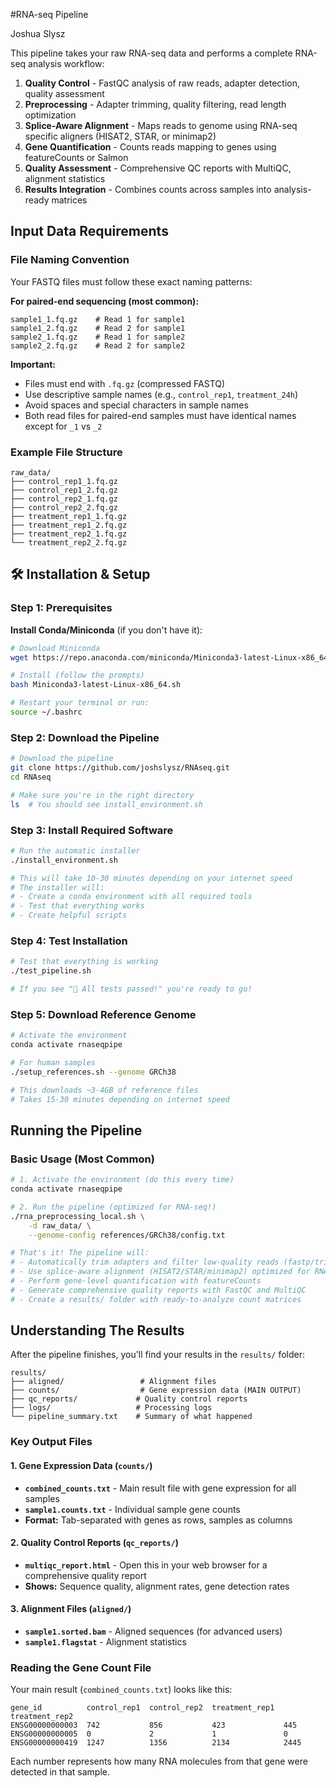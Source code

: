 #RNA-seq Pipeline

Joshua Slysz

This pipeline takes your raw RNA-seq data and performs a complete RNA-seq analysis workflow:
1. **Quality Control** - FastQC analysis of raw reads, adapter detection, quality assessment
2. **Preprocessing** - Adapter trimming, quality filtering, read length optimization
3. **Splice-Aware Alignment** - Maps reads to genome using RNA-seq specific aligners (HISAT2, STAR, or minimap2)
4. **Gene Quantification** - Counts reads mapping to genes using featureCounts or Salmon
5. **Quality Assessment** - Comprehensive QC reports with MultiQC, alignment statistics
6. **Results Integration** - Combines counts across samples into analysis-ready matrices


## Input Data Requirements

### File Naming Convention

Your FASTQ files must follow these exact naming patterns:

**For paired-end sequencing (most common):**
```
sample1_1.fq.gz    # Read 1 for sample1
sample1_2.fq.gz    # Read 2 for sample1
sample2_1.fq.gz    # Read 1 for sample2
sample2_2.fq.gz    # Read 2 for sample2
```

**Important:**
- Files must end with `.fq.gz` (compressed FASTQ)
- Use descriptive sample names (e.g., `control_rep1`, `treatment_24h`)
- Avoid spaces and special characters in sample names
- Both read files for paired-end samples must have identical names except for `_1` vs `_2`

### Example File Structure
```
raw_data/
├── control_rep1_1.fq.gz
├── control_rep1_2.fq.gz
├── control_rep2_1.fq.gz
├── control_rep2_2.fq.gz
├── treatment_rep1_1.fq.gz
├── treatment_rep1_2.fq.gz
├── treatment_rep2_1.fq.gz
└── treatment_rep2_2.fq.gz
```

## 🛠️ Installation & Setup

### Step 1: Prerequisites

**Install Conda/Miniconda** (if you don't have it):
```bash
# Download Miniconda
wget https://repo.anaconda.com/miniconda/Miniconda3-latest-Linux-x86_64.sh

# Install (follow the prompts)
bash Miniconda3-latest-Linux-x86_64.sh

# Restart your terminal or run:
source ~/.bashrc
```

### Step 2: Download the Pipeline

```bash
# Download the pipeline
git clone https://github.com/joshslysz/RNAseq.git
cd RNAseq

# Make sure you're in the right directory
ls  # You should see install_environment.sh
```

### Step 3: Install Required Software

```bash
# Run the automatic installer
./install_environment.sh

# This will take 10-30 minutes depending on your internet speed
# The installer will:
# - Create a conda environment with all required tools
# - Test that everything works
# - Create helpful scripts
```

### Step 4: Test Installation

```bash
# Test that everything is working
./test_pipeline.sh

# If you see "🎉 All tests passed!" you're ready to go!
```

### Step 5: Download Reference Genome

```bash
# Activate the environment
conda activate rnaseqpipe

# For human samples
./setup_references.sh --genome GRCh38

# This downloads ~3-4GB of reference files
# Takes 15-30 minutes depending on internet speed
```

## Running the Pipeline

### Basic Usage (Most Common)

```bash
# 1. Activate the environment (do this every time)
conda activate rnaseqpipe

# 2. Run the pipeline (optimized for RNA-seq!)
./rna_preprocessing_local.sh \
    -d raw_data/ \
    --genome-config references/GRCh38/config.txt

# That's it! The pipeline will:
# - Automatically trim adapters and filter low-quality reads (fastp/trimmomatic)
# - Use splice-aware alignment (HISAT2/STAR/minimap2) optimized for RNA-seq
# - Perform gene-level quantification with featureCounts
# - Generate comprehensive quality reports with FastQC and MultiQC
# - Create a results/ folder with ready-to-analyze count matrices
```

## Understanding The Results

After the pipeline finishes, you'll find your results in the `results/` folder:

```
results/
├── aligned/                 # Alignment files
├── counts/                  # Gene expression data (MAIN OUTPUT)
├── qc_reports/             # Quality control reports
├── logs/                   # Processing logs
└── pipeline_summary.txt    # Summary of what happened
```

### Key Output Files

#### 1. Gene Expression Data (`counts/`)
- **`combined_counts.txt`** - Main result file with gene expression for all samples
- **`sample1.counts.txt`** - Individual sample gene counts
- **Format:** Tab-separated with genes as rows, samples as columns

#### 2. Quality Control Reports (`qc_reports/`)
- **`multiqc_report.html`** - Open this in your web browser for a comprehensive quality report
- **Shows:** Sequence quality, alignment rates, gene detection rates

#### 3. Alignment Files (`aligned/`)
- **`sample1.sorted.bam`** - Aligned sequences (for advanced users)
- **`sample1.flagstat`** - Alignment statistics

### Reading the Gene Count File

Your main result (`combined_counts.txt`) looks like this:
```
gene_id          control_rep1  control_rep2  treatment_rep1  treatment_rep2
ENSG00000000003  742           856           423             445
ENSG00000000005  0             2             1               0
ENSG00000000419  1247          1356          2134            2445
```

Each number represents how many RNA molecules from that gene were detected in that sample.

